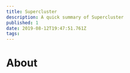 ```yaml
---
title: Supercluster
description: A quick summary of Supercluster
published: 1
date: 2019-08-12T19:47:51.761Z
tags: 
---
```


# About